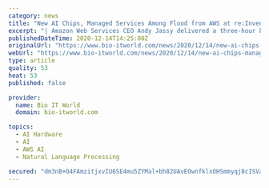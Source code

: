 ```yaml
---
category: news
title: "New AI Chips, Managed Services Among Flood from AWS at re:Invent 2020"
excerpt: "| Amazon Web Services CEO Andy Jassy delivered a three-hour keynote at a virtual event on Dec. 1, the AWS re:Invent 2020 event. Jassy, who"
publishedDateTime: 2020-12-14T14:25:00Z
originalUrl: "https://www.bio-itworld.com/news/2020/12/14/new-ai-chips-managed-services-among-flood-from-aws-at-re-invent-2020"
webUrl: "https://www.bio-itworld.com/news/2020/12/14/new-ai-chips-managed-services-among-flood-from-aws-at-re-invent-2020"
type: article
quality: 53
heat: 53
published: false

provider:
  name: Bio IT World
  domain: bio-itworld.com

topics:
  - AI Hardware
  - AI
  - AWS AI
  - Natural Language Processing

secured: "dm3nB+O4FAmzitjxvIU6SE4mu5ZYMal+bh82UAvEOwnfklxOHSmmyqj8cISVa9XzbmFOzJe0XZPyFT7/UcEU9EoxPD7a5uT/l6Qf308YARseoLIi0su6lgaWT19Y1InYh5FmJARdrITnv85wbShw4px+C86E1N5B4x4DbmNwb3RM+YqCo9EJritA5RPC5kquB2QqlmwKib62KNX3U1Hl8OH8SOD/1GAE0v/e25KAwNuVlJlfvIZ8HPsA18+rqhoQReQHb5TA4UUHIhA3K6WAHxBoLSRZpsPzz8yLA4nDdNpAeS5gBNpHdXMnA+tbksQE0cjSLjDBOyJUXNk8nyQNWyOlWfmDw1SP4V74Ib8JT4Y=;L3LwejeEsjxCAsFP3bsk/g=="
---
```


